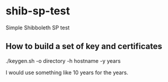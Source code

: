 # shib-sp-test
Simple Shibboleth SP test

## How to build a set of key and certificates

./keygen.sh -o directory -h hostname -y years

I would use something like 10 years for the years.

